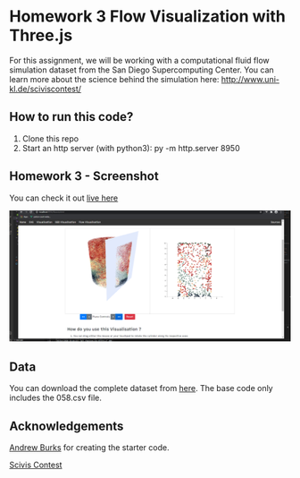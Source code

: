 # Homework 3 Flow Visualization with Three.js

For this assignment, we will be working with a computational fluid flow simulation dataset from the San Diego Supercomputing Center. You can learn more about the science behind the simulation here: http://www.uni-kl.de/sciviscontest/

## How to run this code?
1. Clone this repo 
2. Start an http server (with python3): py -m http.server 8950

## Homework 3 - Screenshot

You can check it out [live here](https://balvar30.people.uic.edu/flowviz.html)

![alt text][img_result_flow]

## Data
You can download the complete dataset from [here](https://drive.google.com/file/d/1tzopK6xqQkefopSAw1ik5rXMVCJWS978/view). The base code only includes the 058.csv file.

## Acknowledgements
[Andrew Burks](https://andrewtburks.dev/) for creating the starter code.

[Scivis Contest](https://www.uni-kl.de/sciviscontest/)

[img_cylinder]: https://github.com/uic-evl/cs529-vds/blob/master/imgs/cylinder.png "Cylinder"

[img_result_flow]: https://github.com/benza613/CS529-Fluid-Flow-Visualization/blob/master/imgs/result.png "Result"
